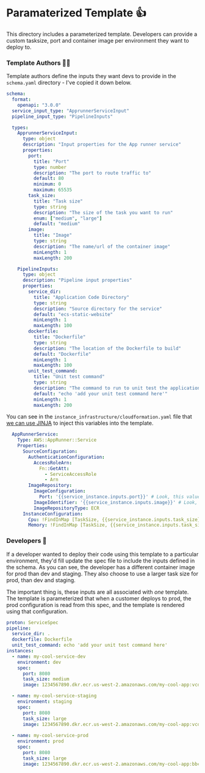 # Paramaterized Template 👍

This directory includes a parameterized template. Developers can provide a custom tasksize, port and container image per environment they want to deploy to. 

### Template Authors 🧑‍🏫
Template authors define the inputs they want devs to provide in the `schema.yaml` directory - I've copied it down below. 

```yaml
schema:
  format:
    openapi: "3.0.0"
  service_input_type: "ApprunnerServiceInput"
  pipeline_input_type: "PipelineInputs"

  types:
    ApprunnerServiceInput:
      type: object
      description: "Input properties for the App runner service"
      properties:
        port:
          title: "Port"
          type: number
          description: "The port to route traffic to"
          default: 80
          minimum: 0
          maximum: 65535
        task_size:
          title: "Task size"
          type: string
          description: "The size of the task you want to run"
          enum: ["medium", "large"]
          default: "medium"
        image:
          title: "Image"
          type: string
          description: "The name/url of the container image"
          minLength: 1
          maxLength: 200

    PipelineInputs:
      type: object
      description: "Pipeline input properties"
      properties:
        service_dir:
          title: "Application Code Directory"
          type: string
          description: "Source directory for the service"
          default: "ecs-static-website"
          minLength: 1
          maxLength: 100
        dockerfile:
          title: "Dockerfile"
          type: string
          description: "The location of the Dockerfile to build"
          default: "Dockerfile"
          minLength: 1
          maxLength: 100
        unit_test_command:
          title: "Unit test command"
          type: string
          description: "The command to run to unit test the application code"
          default: "echo 'add your unit test command here'"
          minLength: 1
          maxLength: 200

```

You can see in the `instance_infrastructure/cloudformation.yaml` file that [we can use JINJA](https://docs.aws.amazon.com/proton/latest/userguide/ag-infrastructure-tmp-files.html#cloudformation) to inject this variables into the template. 

```yaml
  AppRunnerService:
    Type: AWS::AppRunner::Service
    Properties:
      SourceConfiguration:
        AuthenticationConfiguration:
          AccessRoleArn:
            Fn::GetAtt:
              - ServiceAccessRole
              - Arn
        ImageRepository:
          ImageConfiguration:
            Port: '{{service_instance.inputs.port}}' # Look, this value is defined in the schema we defined above!
          ImageIdentifier: '{{service_instance.inputs.image}}' # Look, this value is defined in the schema we defined above!
          ImageRepositoryType: ECR
      InstanceConfiguration:
        Cpu: !FindInMap [TaskSize, {{service_instance.inputs.task_size}}, cpu] # Look, this value is defined in the schema we defined above!
        Memory: !FindInMap [TaskSize, {{service_instance.inputs.task_size}}, memory] # Look, this value is defined in the schema we defined above!

```

### Developers 🤠

If a developer wanted to deploy their code using this template to a particular environment, they'd fill update the spec file to include the inputs defined in the schema. As you can see, the developer has a different container image for prod than dev and staging. They also choose to use a larger task size for prod, than dev and staging. 

The important thing is, these inputs are all associated with _one_ template. The template is parameterized that when a customer deploys to prod, the prod configuration is read from this spec, and the template is rendered using that configuration. 

```yaml
proton: ServiceSpec
pipeline:
  service_dir: .
  dockerfile: Dockerfile
  unit_test_command: echo 'add your unit test command here'
instances:
  - name: my-cool-service-dev
    environment: dev
    spec:
      port: 8080
      task_size: medium
      image: 1234567890.dkr.ecr.us-west-2.amazonaws.com/my-cool-app:vcda2123   

  - name: my-cool-service-staging
    environment: staging
    spec:
      port: 8080
      task_size: large
      image: 1234567890.dkr.ecr.us-west-2.amazonaws.com/my-cool-app:vcda2123   
      
  - name: my-cool-service-prod
    environment: prod
    spec:
      port: 8080
      task_size: large
      image: 1234567890.dkr.ecr.us-west-2.amazonaws.com/my-cool-app:bbc319sc   

```
